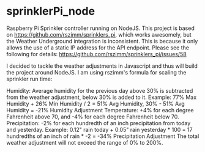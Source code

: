 # sprinklerPi_node
Raspberry Pi Sprinkler controller running on NodeJS.
This project is based on https://github.com/rszimm/sprinklers_pi, which works awesomely, but the Weather Underground integration is inconsistent. This is because it only allows the use of a static IP address for the API endpoint. Please see the following for details: https://github.com/rszimm/sprinklers_pi/issues/58

I decided to tackle the weather adjustments in Javascript and thus will build the project around NodeJS. I am using rszimm's formula for scaling the sprinkler run time:

Humidity: Average humidity for the previous day above 30% is subtracted from the weather adjustment, below 30% is added to it. Example: 77% Max Humidity + 26% Min Humidity / 2 = 51% Avg Humidity, 30% - 51% Avg Humidity = -21% Humidity Adjustment
Temperature: +4% for each degree Fahrenheit above 70, and -4% for each degree Fahrenheit below 70.
Precipitation: -2% for each hundredth of an inch precipitation from today and yesterday. Example: 0.12" rain today + 0.05" rain yesterday * 100 = 17 hundredths of an inch of rain * -2 = -34% Precipitation Adjustment
The total weather adjustment will not exceed the range of 0% to 200%.
